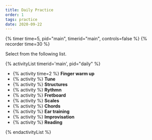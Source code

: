 ```yaml
---
title: Daily Practice
order: 1
tags: practice
date: 2020-09-22
---
```


{% timer time=5, pid="main", timerid="main", controls=false %}
{% recorder time=30 %}

Select from the following list.

<!-- markdownlint-disable MD013 -->

{% activityList timerid='main', pid="daily" %}

- {% activity time=2 %} **Finger warm up**
- {% activity %} **Tune**
- {% activity %} **Structures**
- {% activity %} **Rythmn**
- {% activity %} **Fretboard**
- {% activity %} **Scales**
- {% activity %} **Chords**
- {% activity %} **Ear training**
- {% activity %} **Improvisation**
- {% activity %} **Reading**

{% endactivityList %}

<!-- markdownlint-enable MD013 -->
